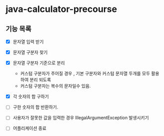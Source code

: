 # java-calculator-precourse

## 기능 목록

- [x] 문자열 입력 받기

- [x] 문자열 구분자 찾기
- [x] 문자열 구분자 기준으로 분리
    - 커스텀 구분자가 주어질 경우 , 기본 구분자와 커스텀 문자열 두개를 모두 활용하여 분리 되도록
    - 커스텀 구분자는 복수의 문자일수 있음. 
- [X] 각 숫자의 합 구하기
- [ ] 구한 숫자의 합 반환하기.

- [ ] 사용자가 잘못한 값을 입력한 경우 IllegalArgumentException 발생시키기
- [ ] 어플리케이션 종료

